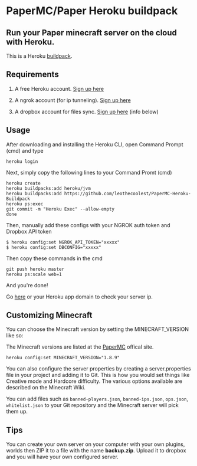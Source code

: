 # PaperMC/Paper Heroku buildpack

## Run your Paper minecraft server on the cloud with Heroku.

This is a Heroku [buildpack](https://devcenter.heroku.com/articles/buildpacks).

## Requirements

1. A free Heroku account. [Sign up here](https://signup.heroku.com)

2. A ngrok account (for ip tunneling). [Sign up here](https://ngrok.com/signup)

3. A dropbox account for files sync. [Sign up here](https://www.dropbox.com/login) (info below)

## Usage

After downloading and installing the Heroku CLI, open Command Prompt (cmd) and type

```
heroku login
```

Next, simply copy the following lines to your Command Promt (cmd)

```
heroku create
heroku buildpacks:add heroku/jvm
heroku buildpacks:add https://github.com/leothecoolest/PaperMC-Heroku-Buildpack
heroku ps:exec
git commit -m "Heroku Exec" --allow-empty
done
```

Then, manually add these configs with your NGROK auth token and Dropbox API token

```
$ heroku config:set NGROK_API_TOKEN="xxxxx"
$ heroku config:set DBCONFIG="xxxxx"
```

Then copy these commands in the cmd

```
git push heroku master
heroku ps:scale web=1
```

And you're done!

Go [here](https://dashboard.ngrok.com/status/tunnels) or your Heroku app domain to check your server ip.

## Customizing Minecraft

You can choose the Minecraft version by setting the MINECRAFT_VERSION like so:

The Minecraft versions are listed at the [PaperMC](https://papermc.io/downloads#Paper) offical site.

```
heroku config:set MINECRAFT_VERSION="1.8.9"
```

You can also configure the server properties by creating a server.properties file in your project and adding it to Git. This is how you would set things like Creative mode and Hardcore difficulty. The various options available are described on the Minecraft Wiki.

You can add files such as ``banned-players.json``, ``banned-ips.json``, ``ops.json``, ``whitelist.json`` to your Git repository and the Minecraft server will pick them up.

## Tips

You can create your own server on your computer with your own plugins, worlds then ZIP it to a file with the name **backup.zip**. Upload it to dropbox and you will have your own configured server.
